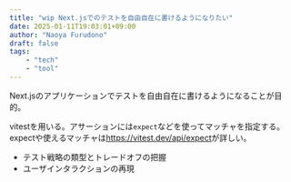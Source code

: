 ```yaml
---
title: "wip Next.jsでのテストを自由自在に書けるようになりたい"
date: 2025-01-11T19:03:01+09:00
author: "Naoya Furudono"
draft: false
tags:
    - "tech"
    - "tool"
---
```


Next.jsのアプリケーションでテストを自由自在に書けるようになることが目的。

vitestを用いる。アサーションには`expect`などを使ってマッチャを指定する。
expectや使えるマッチャは<https://vitest.dev/api/expect>が詳しい。

- テスト戦略の類型とトレードオフの把握
- ユーザインタラクションの再現
